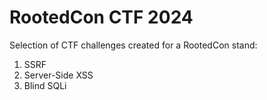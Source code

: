 # RootedCon CTF 2024

Selection of CTF challenges created for a RootedCon stand:
1. SSRF
2. Server-Side XSS
3. Blind SQLi